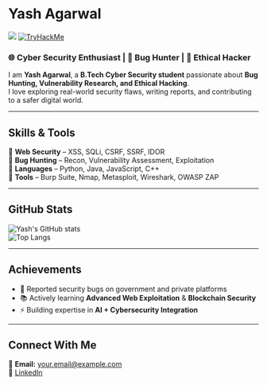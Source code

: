 # Yash Agarwal  

<a href="https://www.linkedin.com/in/yash-agarwal-5b091a290/"><img src="https://custom-icon-badges.demolab.com/badge/LinkedIn-0A66C2?logo=linkedin-white&logoColor=fff" /></a>
<a href="https://tryhackme.com/p/Yash0402agarwal"><img src="https://tryhackme-badges.s3.amazonaws.com/Yash0402agarwal.png" alt="TryHackMe"></a> 

### 🌐 Cyber Security Enthusiast | 🐞 Bug Hunter | 🔐 Ethical Hacker  

I am **Yash Agarwal**, a **B.Tech Cyber Security student** passionate about **Bug Hunting, Vulnerability Research, and Ethical Hacking**.  
I love exploring real-world security flaws, writing reports, and contributing to a safer digital world.  

---

## Skills & Tools  

🔹 **Web Security** – XSS, SQLi, CSRF, SSRF, IDOR  
🔹 **Bug Hunting** – Recon, Vulnerability Assessment, Exploitation  
🔹 **Languages** – Python, Java, JavaScript, C++  
🔹 **Tools** – Burp Suite, Nmap, Metasploit, Wireshark, OWASP ZAP  

---

## GitHub Stats  

![Yash's GitHub stats](https://github-readme-stats.vercel.app/api?username=Yash-Agarwal&show_icons=true&theme=radical)  
![Top Langs](https://github-readme-stats.vercel.app/api/top-langs/?username=Yash-Agarwal&layout=compact&theme=radical)  

---

## Achievements  

- 🐛 Reported security bugs on government and private platforms  
- 📚 Actively learning **Advanced Web Exploitation** & **Blockchain Security**  
- ⚡ Building expertise in **AI + Cybersecurity Integration**  

---

## Connect With Me  

📧 **Email:** your.email@example.com  
🔗 [LinkedIn](https://www.linkedin.com/in/yash-agarwal-5b091a290/)  
